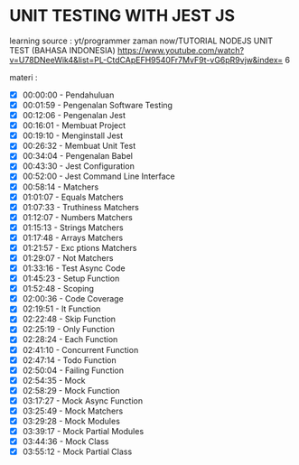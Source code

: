 # UNIT TESTING WITH JEST JS

learning source : yt/programmer zaman now/TUTORIAL NODEJS UNIT TEST (BAHASA INDONESIA)
https://www.youtube.com/watch?v=U78DNeeWik4&list=PL-CtdCApEFH9540Fr7MvF9t-vG6pR9vjw&index= 6

materi :

- [x] 00:00:00 - Pendahuluan
- [x] 00:01:59 - Pengenalan Software Testing
- [x] 00:12:06 - Pengenalan Jest
- [x] 00:16:01 - Membuat Project
- [x] 00:19:10 - Menginstall Jest
- [x] 00:26:32 - Membuat Unit Test
- [x] 00:34:04 - Pengenalan Babel
- [x] 00:43:30 - Jest Configuration
- [x] 00:52:00 - Jest Command Line Interface
- [x] 00:58:14 - Matchers
- [x] 01:01:07 - Equals Matchers
- [x] 01:07:33 - Truthiness Matchers
- [x] 01:12:07 - Numbers Matchers
- [x] 01:15:13 - Strings Matchers
- [x] 01:17:48 - Arrays Matchers
- [x] 01:21:57 - Exc ptions Matchers
- [x] 01:29:07 - Not Matchers
- [x] 01:33:16 - Test Async Code
- [x] 01:45:23 - Setup Function
- [x] 01:52:48 - Scoping
- [x] 02:00:36 - Code Coverage
- [x] 02:19:51 - It Function
- [x] 02:22:48 - Skip Function
- [x] 02:25:19 - Only Function
- [x] 02:28:24 - Each Function
- [x] 02:41:10 - Concurrent Function
- [x] 02:47:14 - Todo Function
- [x] 02:50:04 - Failing Function
- [x] 02:54:35 - Mock
- [x] 02:58:29 - Mock Function
- [x] 03:17:27 - Mock Async Function
- [x] 03:25:49 - Mock Matchers
- [x] 03:29:28 - Mock Modules
- [x] 03:39:17 - Mock Partial Modules
- [x] 03:44:36 - Mock Class
- [x] 03:55:12 - Mock Partial Class
